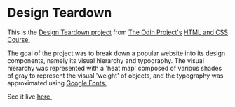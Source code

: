 # Design Teardown

This is the [Design Teardown project](https://www.theodinproject.com/paths/full-stack-ruby-on-rails/courses/html-and-css/lessons/design-teardown) from [The Odin Project's](https://www.theodinproject.com/) [HTML and CSS Course.](https://www.theodinproject.com/paths/full-stack-ruby-on-rails/courses/html-and-css/)

The goal of the project was to break down a popular website into its design components, namely its visual hierarchy and typography.  The visual hierarchy was represented with a 'heat map' composed of various shades of gray to represent the visual 'weight' of objects, and the typography was approximated using [Google Fonts.](https://fonts.google.com/) 

See it live [here.](https://esteban90-dev.github.io/design-teardown/)
